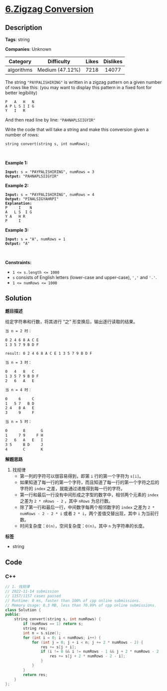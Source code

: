 # [6.Zigzag Conversion](https://leetcode.com/problems/zigzag-conversion/description/)

## Description

**Tags**: string

**Companies**: Unknown

|  Category  |   Difficulty    | Likes | Dislikes |
| :--------: | :-------------: | :---: | :------: |
| algorithms | Medium (47.12%) | 7218  |  14077   |

<p>The string <code>&quot;PAYPALISHIRING&quot;</code> is written in a zigzag pattern on a given number of rows like this: (you may want to display this pattern in a fixed font for better legibility)</p>
<pre><code>P   A   H   N
A P L S I I G
Y   I   R</code></pre>
<p>And then read line by line: <code>&quot;PAHNAPLSIIGYIR&quot;</code></p>
<p>Write the code that will take a string and make this conversion given a number of rows:</p>
<pre><code>string convert(string s, int numRows);</code></pre>
<p>&nbsp;</p>
<p><strong class="example">Example 1:</strong></p>
<pre><code><strong>Input:</strong> s = &quot;PAYPALISHIRING&quot;, numRows = 3
<strong>Output:</strong> &quot;PAHNAPLSIIGYIR&quot;</code></pre>
<p><strong class="example">Example 2:</strong></p>
<pre><code><strong>Input:</strong> s = &quot;PAYPALISHIRING&quot;, numRows = 4
<strong>Output:</strong> &quot;PINALSIGYAHRPI&quot;
<strong>Explanation:</strong>
P     I    N
A   L S  I G
Y A   H R
P     I</code></pre>
<p><strong class="example">Example 3:</strong></p>
<pre><code><strong>Input:</strong> s = &quot;A&quot;, numRows = 1
<strong>Output:</strong> &quot;A&quot;</code></pre>
<p>&nbsp;</p>
<p><strong>Constraints:</strong></p>
<ul>
  <li><code>1 &lt;= s.length &lt;= 1000</code></li>
  <li><code>s</code> consists of English letters (lower-case and upper-case), <code>&#39;,&#39;</code> and <code>&#39;.&#39;</code>.</li>
  <li><code>1 &lt;= numRows &lt;= 1000</code></li>
</ul>

## Solution

**题目描述**

给定字符串和行数，将其进行 “之” 形变换后，输出逐行读取的结果。

```txt
当 n = 2 时：

0 2 4 6 8 A C E
1 3 5 7 9 B D F

result: 0 2 4 6 8 A C E 1 3 5 7 9 B D F

当 n = 3 时：

0   4   8   C
1 3 5 7 9 B D F
2   6   A   E

当 n = 4 时：

0     6     C
1   5 7   B D
2 4   8 A   E
3     9     F

当 n = 5 时：

0       8       G
1     7 9     F H
2   6   A   E   I
3 5     B D     J
4       C       K
```

**解题思路**

1. 找规律
   - 第一列的字符可以很容易得到，即第 `i` 行的第一个字符为 `s[i]`。
   - 如果知道了每一行的第一个字符，而且知道了每一行的第一个字符之后的字符的 `index` 之差，就能通过递推得到每一行的字符。
   - 第一行和最后一行没有中间形成之字型的数字中，相邻两个元素的 `index` 之差为 `2 * nRows - 2` ，其中 `nRows` 为总行数。
   - 除了第一行和最后一行，中间数字每两个相邻数字的 `index` 之差为 `2 * numRows - 2 - 2 * i` 或者 `2 * i`，两个差值交替出现，其中 `i` 为当前行数。
   - 时间复杂度：`O(n)`，空间复杂度：`O(n)`。其中 `n` 为字符串的长度。

**标签**

- string

<!-- code start -->
## Code

### C++

```cpp
// 1. 找规律
// 2022-11-14 submission
// 1157/1157 cases passed
// Runtime: 0 ms, faster than 100% of cpp online submissions.
// Memory Usage: 8.3 MB, less than 70.99% of cpp online submissions.
class Solution {
public:
    string convert(string s, int numRows) {
        if (numRows == 1) return s;
        string res;
        int n = s.size();
        for (int i = 0; i < numRows; i++) {
            for (int j = 0; j + i < n; j += 2 * numRows - 2) {
                res += s[j + i];
                if (i != 0 && i != numRows - 1 && j + 2 * numRows - 2 - i < n) {
                    res += s[j + 2 * numRows - 2 - i];
                }
            }
        }
        return res;
    }
};
```

<!-- code end -->
